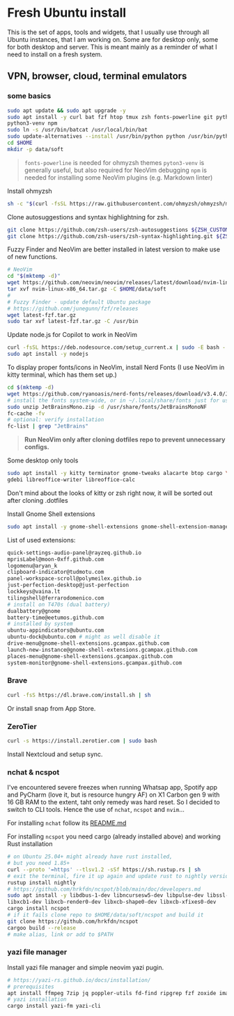 # Fresh Ubuntu install

This is the set of apps, tools and widgets, that I usually use through all
Ubuntu instances, that I am working on. Some are for desktop only, some for
both desktop and server. This is meant mainly as a reminder of what I need
to install on a fresh system.

## VPN, browser, cloud, terminal emulators

### some basics

```sh
sudo apt update && sudo apt upgrade -y
sudo apt install -y curl bat fzf htop tmux zsh fonts-powerline git python3-pip \
python3-venv npm
sudo ln -s /usr/bin/batcat /usr/local/bin/bat
sudo update-alternatives --install /usr/bin/python python /usr/bin/python3 1
cd $HOME
mkdir -p data/soft
```

>`fonts-powerline` is needed for ohmyzsh themes
>`pyton3-venv` is generally useful, but also required for NeoVim debugging
>`npm` is needed for installing some NeoVim plugins (e.g. Markdown linter)

Install ohmyzsh

```sh
sh -c "$(curl -fsSL https://raw.githubusercontent.com/ohmyzsh/ohmyzsh/master/tools/install.sh)"
```

Clone autosuggestions and syntax highlightning for zsh.

```sh
git clone https://github.com/zsh-users/zsh-autosuggestions ${ZSH_CUSTOM:-~/.oh-my-zsh/custom}/plugins/zsh-autosuggestions
git clone https://github.com/zsh-users/zsh-syntax-highlighting.git ${ZSH_CUSTOM:-~/.oh-my-zsh/custom}/plugins/zsh-syntax-highlighting
```

Fuzzy Finder and NeoVim are better installed in latest version to make use
of new functions.

```sh
# NeoVim
cd "$(mktemp -d)"
wget https://github.com/neovim/neovim/releases/latest/download/nvim-linux-x86_64.tar.gz
tar xvf nvim-linux-x86_64.tar.gz -C $HOME/data/soft
#
# Fuzzy Finder - update default Ubuntu package
# https://github.com/junegunn/fzf/releases
wget latest-fzf.tar.gz
sudo tar xvf latest-fzf.tar.gz -C /usr/bin
```

Update node.js for Copilot to work in NeoVim

```sh
curl -fsSL https://deb.nodesource.com/setup_current.x | sudo -E bash -
sudo apt install -y nodejs
```

To display proper fonts/icons in NeoVim, install Nerd Fonts
(I use NeoVim in kitty terminal, which has them set up.)

```sh
cd $(mktemp -d)
wget https://github.com/ryanoasis/nerd-fonts/releases/download/v3.4.0/JetBrainsMono.zip
# install the fonts system-wide, or in ~/.local/share/fonts just for user
sudo unzip JetBrainsMono.zip -d /usr/share/fonts/JetBrainsMonoNF
fc-cache -fv
# optional: verify installation
fc-list | grep "JetBrains"
```

>**Run NeoVim only after cloning dotfiles repo to prevent unnecessary configs.**

Some desktop only tools

```sh
sudo apt install -y kitty terminator gnome-tweaks alacarte btop cargo \
gdebi libreoffice-writer libreoffice-calc

```

Don't mind about the looks of kitty or zsh right now, it will be sorted out
after cloning .dotfiles

Install Gnome Shell extensions

```sh
sudo apt install -y gnome-shell-extensions gnome-shell-extension-manager
```

List of used extensions:

```sh
quick-settings-audio-panel@rayzeq.github.io
mprisLabel@moon-0xff.github.com
logomenu@aryan_k
clipboard-indicator@tudmotu.com
panel-workspace-scroll@polymeilex.github.io
just-perfection-desktop@just-perfection
lockkeys@vaina.lt
tilingshell@ferrarodomenico.com
# install on T470s (dual battery)
dualbattery@gnome
battery-time@eetumos.github.com
# installed by system
ubuntu-appindicators@ubuntu.com
ubuntu-dock@ubuntu.com # might as well disable it
drive-menu@gnome-shell-extensions.gcampax.github.com
launch-new-instance@gnome-shell-extensions.gcampax.github.com
places-menu@gnome-shell-extensions.gcampax.github.com
system-monitor@gnome-shell-extensions.gcampax.github.com
```

### Brave

```sh
curl -fsS https://dl.brave.com/install.sh | sh
```

Or install snap from App Store.

### ZeroTier

```sh
curl -s https://install.zerotier.com | sudo bash
```

Install Nextcloud and setup sync.

### nchat & ncspot

I've encountered severe freezes when running Whatsap app, Spotify app
and PyCharm (love it, but is resource hungry AF) on X1 Carbon gen 9 with
16 GB RAM to the extent, taht only remedy was hard reset.
So I decided to switch to CLI tools. Hence the use of `nchat`,
`ncspot` and `nvim`...

For installing `nchat` follow its [README.md](https://github.com/d99kris/nchat)

For installing `ncspot` you need cargo (already installed above) and working
Rust installation

```sh
# on Ubuntu 25.04+ might already have rust installed, 
# but you need 1.85+
curl --proto '=https' --tlsv1.2 -sSf https://sh.rustup.rs | sh
# exit the terminal, fire it up again and update rust to nightly version
rustup install nightly
# https://github.com/hrkfdn/ncspot/blob/main/doc/developers.md
sudo apt install -y libdbus-1-dev libncursesw5-dev libpulse-dev libssl-dev \
libxcb1-dev libxcb-render0-dev libxcb-shape0-dev libxcb-xfixes0-dev
cargo install ncspot
# if it fails clone repo to $HOME/data/soft/ncspot and build it
git clone https://github.com/hrkfdn/ncspot
cargoo build --release
# make alias, link or add to $PATH
```
### yazi file manager
Install yazi file manager and simple neovim yazi pugin.
```sh
# https://yazi-rs.github.io/docs/installation/
# prerequisites
apt install ffmpeg 7zip jq poppler-utils fd-find ripgrep fzf zoxide imagemagick
# yazi installation
cargo install yazi-fm yazi-cli
```
